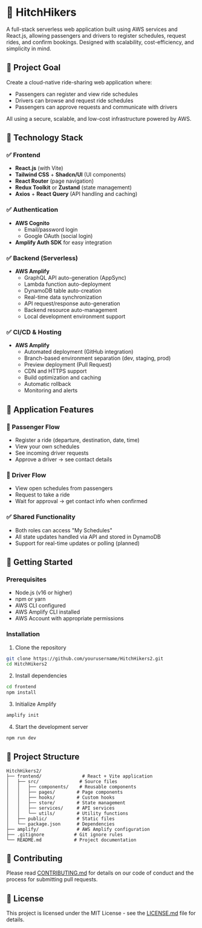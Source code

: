 # 🚗 HitchHikers

A full-stack serverless web application built using AWS services and React.js, allowing passengers and drivers to register schedules, request rides, and confirm bookings. Designed with scalability, cost-efficiency, and simplicity in mind.

## 📌 Project Goal

Create a cloud-native ride-sharing web application where:
- Passengers can register and view ride schedules
- Drivers can browse and request ride schedules
- Passengers can approve requests and communicate with drivers

All using a secure, scalable, and low-cost infrastructure powered by AWS.

## 🔧 Technology Stack

### ✅ Frontend
- **React.js** (with Vite)
- **Tailwind CSS** + **Shadcn/UI** (UI components)
- **React Router** (page navigation)
- **Redux Toolkit** or **Zustand** (state management)
- **Axios** + **React Query** (API handling and caching)

### ✅ Authentication
- **AWS Cognito**
  - Email/password login
  - Google OAuth (social login)
- **Amplify Auth SDK** for easy integration

### ✅ Backend (Serverless)
- **AWS Amplify**
  - GraphQL API auto-generation (AppSync)
  - Lambda function auto-deployment
  - DynamoDB table auto-creation
  - Real-time data synchronization
  - API request/response auto-generation
  - Backend resource auto-management
  - Local development environment support

### ✅ CI/CD & Hosting
- **AWS Amplify**
  - Automated deployment (GitHub integration)
  - Branch-based environment separation (dev, staging, prod)
  - Preview deployment (Pull Request)
  - CDN and HTTPS support
  - Build optimization and caching
  - Automatic rollback
  - Monitoring and alerts

## 🧭 Application Features

### 👥 Passenger Flow
- Register a ride (departure, destination, date, time)
- View your own schedules
- See incoming driver requests
- Approve a driver → see contact details

### 🚗 Driver Flow
- View open schedules from passengers
- Request to take a ride
- Wait for approval → get contact info when confirmed

### ✅ Shared Functionality
- Both roles can access "My Schedules"
- All state updates handled via API and stored in DynamoDB
- Support for real-time updates or polling (planned)

## 🚀 Getting Started

### Prerequisites
- Node.js (v16 or higher)
- npm or yarn
- AWS CLI configured
- AWS Amplify CLI installed
- AWS Account with appropriate permissions

### Installation
1. Clone the repository
```bash
git clone https://github.com/yourusername/HitchHikers2.git
cd HitchHikers2
```

2. Install dependencies
```bash
cd frontend
npm install
```

3. Initialize Amplify
```bash
amplify init
```

4. Start the development server
```bash
npm run dev
```

## 📁 Project Structure
```
HitchHikers2/
├── frontend/               # React + Vite application
│   ├── src/               # Source files
│   │   ├── components/    # Reusable components
│   │   ├── pages/        # Page components
│   │   ├── hooks/        # Custom hooks
│   │   ├── store/        # State management
│   │   ├── services/     # API services
│   │   └── utils/        # Utility functions
│   ├── public/           # Static files
│   └── package.json      # Dependencies
├── amplify/              # AWS Amplify configuration
├── .gitignore           # Git ignore rules
└── README.md            # Project documentation
```

## 🤝 Contributing
Please read [CONTRIBUTING.md](CONTRIBUTING.md) for details on our code of conduct and the process for submitting pull requests.

## 📝 License
This project is licensed under the MIT License - see the [LICENSE.md](LICENSE.md) file for details.
